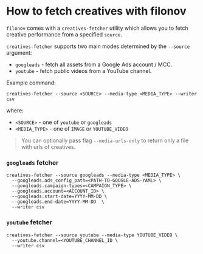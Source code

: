 # How to fetch creatives with filonov

`filonov` comes with a `creatives-fetcher` utility which allows you to fetch creative performance from a specified `source`.

`creatives-fetcher` supports two main modes determined by the `--source` argument:

* `googleads` - fetch all assets from a Google Ads account / MCC.
* `youtube` - fetch public videos from a YouTube channel.


Example command:

```
creatives-fetcher --source <SOURCE> --media-type <MEDIA_TYPE> --writer csv
```

where:

- `<SOURCE>` - one of `youtube` or `googleads`
- `<MEDIA_TYPE>` - one of `IMAGE` or `YOUTUBE_VIDEO`
> You can optionally pass flag `--media-urls-only` to return only a file with urls of creatives.

### `googleads` fetcher

```
creatives-fetcher --source googleads --media-type <MEDIA_TYPE> \
  --googleads.ads_config_path=<PATH-TO-GOOGLE-ADS-YAML> \
  --googleads.campaign-types=<CAMPAIGN_TYPE> \
  --googleads.account=<ACCOUNT_ID> \
  --googleads.start-date=YYYY-MM-DD \
  --googleads.end-date=YYYY-MM-DD  \
  --writer csv
```

### `youtube` fetcher

```
creatives-fetcher --source youtube --media-type YOUTUBE_VIDEO \
  --youtube.channel=<YOUTUBE_CHANNEL_ID \
  --writer csv
```
